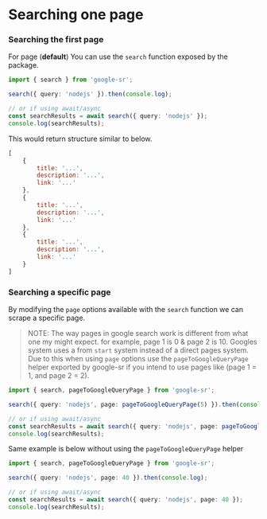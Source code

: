 # Searching one page

### Searching the first page

For page (**default**) You can use the `search` function exposed by the package.


```ts
import { search } from 'google-sr';

search({ query: 'nodejs' }).then(console.log);

// or if using await/async
const searchResults = await search({ query: 'nodejs' });
console.log(searchResults);
```

This would return structure similar to below.

```js
[
    {
        title: '...',
        description: '...',
        link: '...'
    },
    {
        title: '...',
        description: '...',
        link: '...'
    },
    {
        title: '...',
        description: '...',
        link: '...'
    }
]
```


### Searching a specific page

By modifying the `page` options available with the `search` function we can scrape a specific page.

> NOTE: The way pages in google search work is different from what one my might expect.
> for example, page 1 is 0 & page 2 is 10. Googles system uses a from `start` system instead of a direct pages system.
> Due to this when using `page` options use the `pageToGoogleQueryPage` helper exported by google-sr if you intend to use pages like (page 1 = 1, and page 2 = 2).


```ts
import { search, pageToGoogleQueryPage } from 'google-sr';

search({ query: 'nodejs', page: pageToGoogleQueryPage(5) }).then(console.log);

// or if using await/async
const searchResults = await search({ query: 'nodejs', page: pageToGoogleQueryPage(5) });
console.log(searchResults);
```


Same example is below without using the `pageToGoogleQueryPage` helper


```ts
import { search, pageToGoogleQueryPage } from 'google-sr';

search({ query: 'nodejs', page: 40 }).then(console.log);

// or if using await/async
const searchResults = await search({ query: 'nodejs', page: 40 });
console.log(searchResults);
```